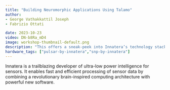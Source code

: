 ```yaml
---
title: "Building Neuromorphic Applications Using Talamo"
author: 
- George Vathakkattil Joseph
- Fabrizio Ottati

date: 2023-10-23
video: DN-b8Ra_mD4
image: workshop-thumbnail-default.png
description: "This offers a sneak-peek into Innatera’s technology stack allowing application development from scratch and deploying it on mixed-signal neuromorphic hardware."
hardware_tags: ["pulsar-by-innatera","snp-by-innatera"]
---
```


Innatera is a trailblazing developer of ultra-low power intelligence for sensors. It enables fast and efficient processing of sensor data by combining a revolutionary brain-inspired computing architecture with powerful new software. 
  
